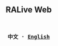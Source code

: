 <h2 align="center">
RALive Web
</h2><br>
<div align="center">
<strong>
<samp>

中文 · [English](Readme_en.md)

</samp>
</strong>
</div>
